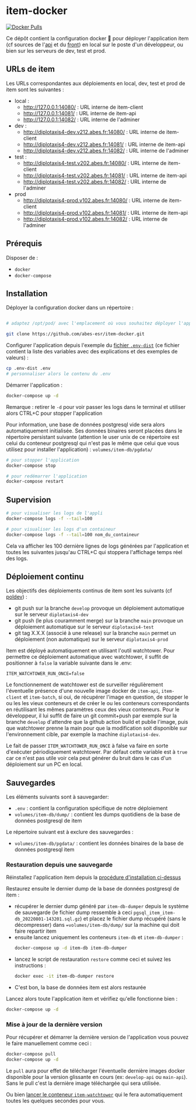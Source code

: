 # item-docker

[![Docker Pulls](https://img.shields.io/docker/pulls/abesesr/item.svg)](https://hub.docker.com/r/abesesr/item/)

Ce dépôt contient la configuration docker 🐳 pour déployer l'application item (cf sources de l'[api](https://github.com/abes-esr/item-api) et du [front](https://github.com/abes-esr/item-client)) en local sur le poste d'un développeur, ou bien sur les serveurs de dev, test et prod. 

## URLs de item

Les URLs correspondantes aux déploiements en local, dev, test et prod de item sont les suivantes :

- local :
  - http://127.0.0.1:14080/ : URL interne de item-client
  - http://127.0.0.1:14081/ : URL interne de item-api
  - http://127.0.0.1:14082/ : URL interne de l'adminer
- dev :
  - http://diplotaxis4-dev.v212.abes.fr:14080/ : URL interne de item-client
  - http://diplotaxis4-dev.v212.abes.fr:14081/ : URL interne de item-api
  - http://diplotaxis4-dev.v212.abes.fr:14082/ : URL interne de l'adminer
- test :
  - http://diplotaxis4-test.v202.abes.fr:14080/ : URL interne de item-client
  - http://diplotaxis4-test.v202.abes.fr:14081/ : URL interne de item-api
  - http://diplotaxis4-test.v202.abes.fr:14082/ : URL interne de l'adminer
- prod
  - http://diplotaxis4-prod.v102.abes.fr:14080/ : URL interne de item-client
  - http://diplotaxis4-prod.v102.abes.fr:14081/ : URL interne de item-api
  - http://diplotaxis4-prod.v102.abes.fr:14082/ : URL interne de l'adminer

## Prérequis
Disposer de :
- ``docker``
- ``docker-compose``

## Installation

Déployer la configuration docker dans un répertoire :

```bash

# adaptez /opt/pod/ avec l'emplacement où vous souhaitez déployer l'application et cloner le projet

git clone https://github.com/abes-esr/item-docker.git
```
Configurer l'application depuis l'exemple du [fichier ``.env-dist``](./.env-dist) (ce fichier contient la liste des variables avec des explications et des exemples de valeurs) :

```bash
cp .env-dist .env
# personnaliser alors le contenu du .env
```
Démarrer l'application :

```bash
docker-compose up -d
```

Remarque : retirer le ``-d`` pour voir passer les logs dans le terminal et utiliser alors CTRL+C pour stopper l'application

Pour information, une base de données postgresql vide sera alors automatiquement initialisée. Ses données binaires seront placées dans le répertoire persistant suivante (attention le user unix de ce répertoire est celui du conteneur postgresql qui n'est pas le même que celui que vous utilisez pour installer l'application) : ``volumes/item-db/pgdata/``
```bash
# pour stopper l'application
docker-compose stop

# pour redémarrer l'application
docker-compose restart
```
## Supervision

```bash
# pour visualiser les logs de l'appli
docker-compose logs -f --tail=100

# pour visualiser les logs d'un containeur
docker-compose logs -f --tail=100 nom_du_containeur
```

Cela va afficher les 100 dernière lignes de logs générées par l'application et toutes les suivantes jusqu'au CTRL+C qui stoppera l'affichage temps réel des logs.

## Déploiement continu

Les objectifs des déploiements continus de item sont les suivants (cf [poldev](https://github.com/abes-esr/abes-politique-developpement/blob/main/01-Gestion%20du%20code%20source.md#utilisation-des-branches)) :
- git push sur la branche ``develop`` provoque un déploiement automatique sur le serveur ``diplotaxis4-dev``
- git push (le plus couramment merge) sur la branche ``main`` provoque un déploiement automatique sur le serveur ``diplotaxis4-test``
- git tag X.X.X (associé à une release) sur la branche ``main`` permet un déploiement (non automatique) sur le serveur ``diplotaxis4-prod``

Item est déployé automatiquement en utilisant l'outil watchtower. Pour permettre ce déploiement automatique avec watchtower, il suffit de positionner à ``false`` la variable suivante dans le .env:
```env
ITEM_WATCHTOWER_RUN_ONCE=false
```

Le fonctionnement de watchtower est de surveiller régulièrement l'éventuelle présence d'une nouvelle image docker de ``item-api``, ``item-client`` et ``item-batch``, si oui, de récupérer l'image en question, de stopper le ou les les vieux conteneurs et de créer le ou les conteneurs correspondants en réutilisant les mêmes paramètres ceux des vieux conteneurs. Pour le développeur, il lui suffit de faire un git commit+push par exemple sur la branche ``develop`` d'attendre que la github action build et publie l'image, puis que watchtower prenne la main pour que la modification soit disponible sur l'environnement cible, par exemple la machine ``diplotaxis4-dev``.

Le fait de passer ``ITEM_WATCHTOWER_RUN_ONCE`` à false va faire en sorte d'exécuter périodiquement watchtower. Par défaut cette variable est à ``true`` car ce n'est pas utile voir cela peut générer du bruit dans le cas d'un déploiement sur un PC en local.


## Sauvegardes

Les éléments suivants sont à sauvegarder:
- ``.env`` : contient la configuration spécifique de notre déploiement
- ``volumes/item-db/dump/`` : contient les dumps quotidiens de la base de données postgresql de item

Le répertoire suivant est à exclure des sauvegardes :
- ``volumes/item-db/pgdata/`` : contient les données binaires de la base de données postgresql item

### Restauration depuis une sauvegarde

Réinstallez l'application item depuis la [procédure d'installation ci-dessus](#installation)

Restaurez ensuite le dernier dump de la base de données postgresql de item :
- récupérer le dernier dump généré par ``item-db-dumper`` depuis le système de sauvegarde (le fichier dump ressemble à ceci ``pgsql_item_item-db_20220801-143201.sql.gz``) et placez le fichier dump récupéré (sans le décompresser) dans ``=volumes/item-db/dump/`` sur la machine qui doit faire repartir item
- ensuite lancez uniquement les conteneurs ``item-db`` et ``item-db-dumper`` :
   ```bash
   docker-compose up -d item-db item-db-dumper
   ```
- lancez le script de restauration ``restore`` comme ceci et suivez les instructions :
   ```bash
   docker exec -it item-db-dumper restore
   ```
- C'est bon, la base de données item est alors restaurée

Lancez alors toute l'application item et vérifiez qu'elle fonctionne bien :
```bash
docker-compose up -d
```

### Mise à jour de la dernière version

Pour récupérer et démarrer la dernière version de l'application vous pouvez le faire manuellement comme ceci :
```bash
docker-compose pull
docker-compose up -d
```
Le ``pull`` aura pour effet de télécharger l'éventuelle dernière images docker disponible pour la version glissante en cours (ex: ``develop-api`` ou ``main-api``). Sans le pull c'est la dernière image téléchargée qui sera utilisée.

Ou bien [lancer le conteneur ``item-watchtower``](https://github.com/abes-esr/item-docker/blob/develop/README.md#d%C3%A9ploiement-continu) qui le fera automatiquement toutes les quelques secondes pour vous.


